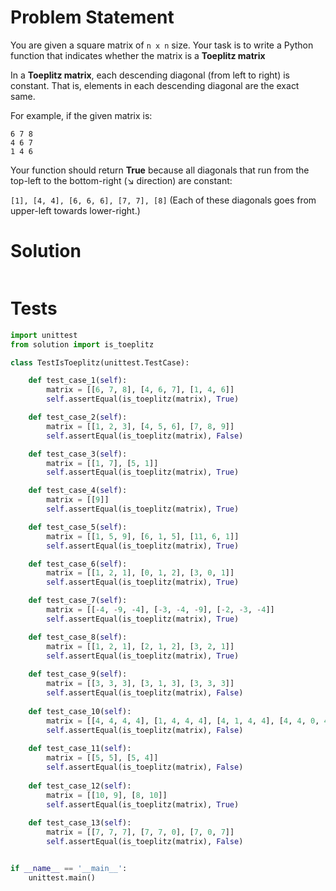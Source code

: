 # Problem Statement
You are given a square matrix of `n x n` size. Your task is to write a Python function that indicates whether the matrix is a **Toeplitz matrix**

In a **Toeplitz matrix**, each descending diagonal (from left to right) is constant. That is, elements in each descending diagonal are the exact same.

For example, if the given matrix is:
```Plain text
6 7 8
4 6 7
1 4 6
```
Your function should return **True** because all diagonals that run from the top-left to the bottom-right (↘ direction) are constant:

`[1], [4, 4], [6, 6, 6], [7, 7], [8]`
(Each of these diagonals goes from upper-left towards lower-right.)

# Solution
```python

```

# Tests
```python
import unittest
from solution import is_toeplitz

class TestIsToeplitz(unittest.TestCase):

    def test_case_1(self):
        matrix = [[6, 7, 8], [4, 6, 7], [1, 4, 6]]
        self.assertEqual(is_toeplitz(matrix), True)

    def test_case_2(self):
        matrix = [[1, 2, 3], [4, 5, 6], [7, 8, 9]]
        self.assertEqual(is_toeplitz(matrix), False)

    def test_case_3(self):
        matrix = [[1, 7], [5, 1]]
        self.assertEqual(is_toeplitz(matrix), True)

    def test_case_4(self):
        matrix = [[9]]
        self.assertEqual(is_toeplitz(matrix), True)

    def test_case_5(self):
        matrix = [[1, 5, 9], [6, 1, 5], [11, 6, 1]]
        self.assertEqual(is_toeplitz(matrix), True)

    def test_case_6(self):
        matrix = [[1, 2, 1], [0, 1, 2], [3, 0, 1]]
        self.assertEqual(is_toeplitz(matrix), True)

    def test_case_7(self):
        matrix = [[-4, -9, -4], [-3, -4, -9], [-2, -3, -4]]
        self.assertEqual(is_toeplitz(matrix), True)

    def test_case_8(self):
        matrix = [[1, 2, 1], [2, 1, 2], [3, 2, 1]]
        self.assertEqual(is_toeplitz(matrix), True)
    
    def test_case_9(self):
        matrix = [[3, 3, 3], [3, 1, 3], [3, 3, 3]]
        self.assertEqual(is_toeplitz(matrix), False)
    
    def test_case_10(self):
        matrix = [[4, 4, 4, 4], [1, 4, 4, 4], [4, 1, 4, 4], [4, 4, 0, 4]]
        self.assertEqual(is_toeplitz(matrix), False)
    
    def test_case_11(self):
        matrix = [[5, 5], [5, 4]]
        self.assertEqual(is_toeplitz(matrix), False)
    
    def test_case_12(self):
        matrix = [[10, 9], [8, 10]]
        self.assertEqual(is_toeplitz(matrix), True)
    
    def test_case_13(self):
        matrix = [[7, 7, 7], [7, 7, 0], [7, 0, 7]]
        self.assertEqual(is_toeplitz(matrix), False)


if __name__ == '__main__':
    unittest.main()
```